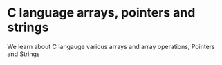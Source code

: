 # C language arrays, pointers and strings

We learn about C langauge various arrays and array operations, Pointers and Strings